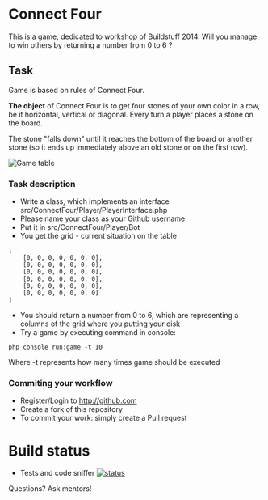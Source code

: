 Connect Four
============

This is a game, dedicated to workshop of Buildstuff 2014.
Will you manage to win others by returning a number from 0 to 6 ?

## Task

Game is based on rules of Connect Four.

**The object** of Connect Four is to get four stones of your own color in a row, be it horizontal, vertical or diagonal. Every turn a player places a stone on the board.

The stone "falls down" until it reaches the bottom of the board or another stone (so it ends up immediately above an old stone or on the first row).

![Game table](http://images.yourturnmyturn.com/rules/connectfour/leegbord.gif)

### Task description

* Write a class, which implements an interface src/ConnectFour/Player/PlayerInterface.php
* Please name your class as your Github username
* Put it in  src/ConnectFour/Player/Bot
* You get the grid - current situation on the table
```
[
    [0, 0, 0, 0, 0, 0, 0],
    [0, 0, 0, 0, 0, 0, 0],
    [0, 0, 0, 0, 0, 0, 0],
    [0, 0, 0, 0, 0, 0, 0],
    [0, 0, 0, 0, 0, 0, 0],
    [0, 0, 0, 0, 0, 0, 0]
]
```
* You should return a number from 0 to 6, which are representing a columns of the grid where you putting your disk 
* Try a game by executing command in console: 

``` 
php console run:game -t 10
```
Where -t represents how many times game should be executed

### Commiting your workflow

* Register/Login to http://github.com
* Create a fork of this repository
* To commit your work: simply create a Pull request


# Build status

- Tests and code sniffer [![status](https://travis-ci.org/audriusb/connect-four.svg?branch=master)](https://travis-ci.org/audriusb/connect-four)

Questions? 
Ask mentors!
